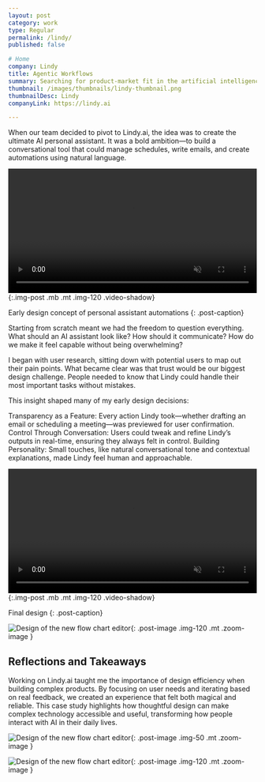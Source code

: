 ```yaml
---
layout: post
category: work
type: Regular
permalink: /lindy/
published: false

# Home
company: Lindy
title: Agentic Workflows
summary: Searching for product-market fit in the artificial intelligence space.
thumbnail: /images/thumbnails/lindy-thumbnail.png
thumbnailDesc: Lindy
companyLink: https://lindy.ai

---
```


When our team decided to pivot to Lindy.ai, the idea was to create the ultimate AI personal assistant. It was a bold ambition—to build a conversational tool that could manage schedules, write emails, and create automations using natural language.

<video autoplay muted playsinline loop width="100%">
  <source src="{{site.url}}/assets/img/lindy/workflows.mp4" type="video/mp4">
  <source src="{{site.url}}/assets/img/lindy/workflows.webm" type="video/webm">
  <p>Your browser doesn't support HTML5 video. Here is
     a <a href="{{site.url}}/assets/img/lindy/workflows.mp4">link to the video</a> instead.</p>
</video>{:.img-post .mb .mt .img-120 .video-shadow}

Early design concept of personal assistant automations
{: .post-caption}

Starting from scratch meant we had the freedom to question everything. What should an AI assistant look like? How should it communicate? How do we make it feel capable without being overwhelming?

I began with user research, sitting down with potential users to map out their pain points. What became clear was that trust would be our biggest design challenge. People needed to know that Lindy could handle their most important tasks without mistakes.

This insight shaped many of my early design decisions:

Transparency as a Feature: Every action Lindy took—whether drafting an email or scheduling a meeting—was previewed for user confirmation.
Control Through Conversation: Users could tweak and refine Lindy’s outputs in real-time, ensuring they always felt in control.
Building Personality: Small touches, like natural conversational tone and contextual explanations, made Lindy feel human and approachable.

<video autoplay muted playsinline loop width="100%">
  <source src="{{site.url}}/assets/img/lindy/navigation.mp4" type="video/mp4">
  <source src="{{site.url}}/assets/img/lindy/navigation.webm" type="video/webm">
  <p>Your browser doesn't support HTML5 video. Here is
     a <a href="{{site.url}}/assets/img/lindy/navigation.mp4">link to the video</a> instead.</p>
</video>{:.img-post .mb .mt .img-120 .video-shadow}

Final design
{: .post-caption}

![Design of the new flow chart editor]({{site.url}}/assets/img/lindy/guardrails.png){: .post-image .img-120 .mt .zoom-image }

## Reflections and Takeaways

Working on Lindy.ai taught me the importance of design efficiency when building complex products. By focusing on user needs and iterating based on real feedback, we created an experience that felt both magical and reliable. This case study highlights how thoughtful design can make complex technology accessible and useful, transforming how people interact with AI in their daily lives.

![Design of the new flow chart editor]({{site.url}}/assets/img/lindy/flow-editor.png){: .post-image .img-50 .mt .zoom-image }

![Design of the new flow chart editor]({{site.url}}/assets/img/lindy/navigation.png){: .post-image .img-120 .mt .zoom-image }
